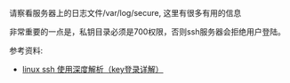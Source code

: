 请察看服务器上的日志文件/var/log/secure, 这里有很多有用的信息

非常重要的一点是，私钥目录必须是700权限，否则ssh服务器会拒绝用户登陆。

参考资料:
* [linux ssh 使用深度解析（key登录详解）](http://blog.lizhigang.net/archives/249)
